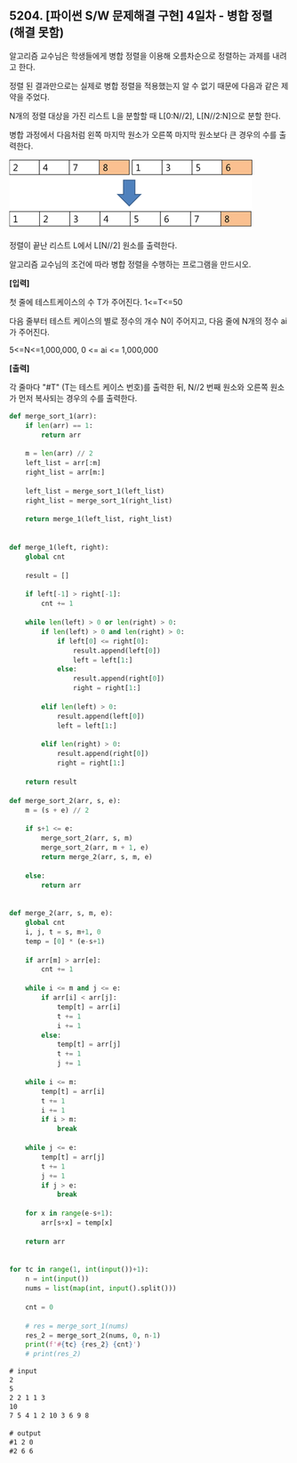 ## 5204. [파이썬 S/W 문제해결 구현] 4일차 - 병합 정렬 (해결 못함)

알고리즘 교수님은 학생들에게 병합 정렬을 이용해 오름차순으로 정렬하는 과제를 내려고 한다.

정렬 된 결과만으로는 실제로 병합 정렬을 적용했는지 알 수 없기 때문에 다음과 같은 제약을 주었다.

N개의 정렬 대상을 가진 리스트 L을 분할할 때 L[0:N//2], L[N//2:N]으로 분할 한다.

병합 과정에서 다음처럼 왼쪽 마지막 원소가 오른쪽 마지막 원소보다 큰 경우의 수를 출력한다.


![img](D3.assets/병합정렬.jpg)


정렬이 끝난 리스트 L에서 L[N//2] 원소를 출력한다.

알고리즘 교수님의 조건에 따라 병합 정렬을 수행하는 프로그램을 만드시오.


**[입력]**

첫 줄에 테스트케이스의 수 T가 주어진다. 1<=T<=50

다음 줄부터 테스트 케이스의 별로 정수의 개수 N이 주어지고, 다음 줄에 N개의 정수 ai가 주어진다.

5<=N<=1,000,000, 0 <= ai <= 1,000,000

**[출력]**

각 줄마다 "#T" (T는 테스트 케이스 번호)를 출력한 뒤,  N//2 번째 원소와 오른쪽 원소가 먼저 복사되는 경우의 수를 출력한다.

```python
def merge_sort_1(arr):
    if len(arr) == 1:
        return arr

    m = len(arr) // 2
    left_list = arr[:m]
    right_list = arr[m:]

    left_list = merge_sort_1(left_list)
    right_list = merge_sort_1(right_list)

    return merge_1(left_list, right_list)


def merge_1(left, right):
    global cnt

    result = []

    if left[-1] > right[-1]:
        cnt += 1

    while len(left) > 0 or len(right) > 0:
        if len(left) > 0 and len(right) > 0:
            if left[0] <= right[0]:
                result.append(left[0])
                left = left[1:]
            else:
                result.append(right[0])
                right = right[1:]

        elif len(left) > 0:
            result.append(left[0])
            left = left[1:]

        elif len(right) > 0:
            result.append(right[0])
            right = right[1:]

    return result

def merge_sort_2(arr, s, e):
    m = (s + e) // 2

    if s+1 <= e:
        merge_sort_2(arr, s, m)
        merge_sort_2(arr, m + 1, e)
        return merge_2(arr, s, m, e)

    else:
        return arr


def merge_2(arr, s, m, e):
    global cnt
    i, j, t = s, m+1, 0
    temp = [0] * (e-s+1)

    if arr[m] > arr[e]:
        cnt += 1

    while i <= m and j <= e:
        if arr[i] < arr[j]:
            temp[t] = arr[i]
            t += 1
            i += 1
        else:
            temp[t] = arr[j]
            t += 1
            j += 1

    while i <= m:
        temp[t] = arr[i]
        t += 1
        i += 1
        if i > m:
            break

    while j <= e:
        temp[t] = arr[j]
        t += 1
        j += 1
        if j > e:
            break

    for x in range(e-s+1):
        arr[s+x] = temp[x]

    return arr


for tc in range(1, int(input())+1):
    n = int(input())
    nums = list(map(int, input().split()))

    cnt = 0

    # res = merge_sort_1(nums)
    res_2 = merge_sort_2(nums, 0, n-1)
    print(f'#{tc} {res_2} {cnt}')
    # print(res_2)
```

```
# input
2
5
2 2 1 1 3
10
7 5 4 1 2 10 3 6 9 8

# output
#1 2 0
#2 6 6
```

